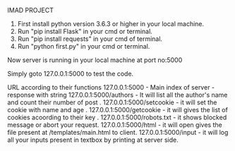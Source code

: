 IMAD PROJECT
1. First install python version 3.6.3 or higher in your local machine.
2. Run "pip install Flask" in your cmd or terminal.
3. Run "pip install requests" in your cmd of terminal.
4. Run "python first.py" in your cmd or terminal.

Now server is running in your local machine at port no:5000

Simply goto 127.0.0.1:5000 to test the code.


URL according to their functions
127.0.0.1:5000 - Main index of server - response with string
127.0.0.1:5000/authors - It will list all the author's name and count their number of post .
127.0.0.1:5000/setcookie - it will set the cookie with name and age .
127.0.0.1:5000/getcookie - it will gives the list of cookies acoording to their key .
127.0.0.1:5000/robots.txt - it shows blocked message or abort your request.
127.0.0.1:5000/html - it will open gives the file present at /templates/main.html to client.
127.0.0.1:5000/input - it will log all your inputs present in textbox by printing at server side.


